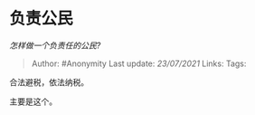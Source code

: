 # 负责公民
*怎样做一个负责任的公民?*

> Author: #Anonymity
> Last update: *23/07/2021*
> Links:
> Tags:

合法避税，依法纳税。

主要是这个。

